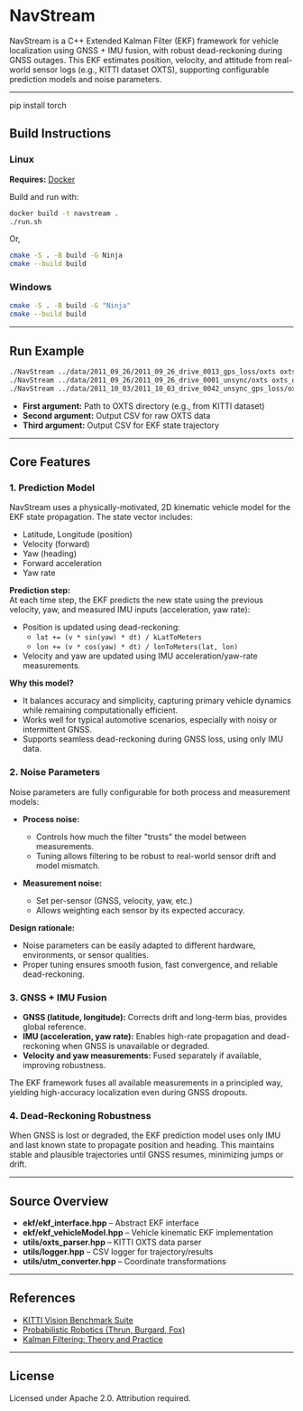 # NavStream

NavStream is a C++ Extended Kalman Filter (EKF) framework for vehicle localization using GNSS + IMU fusion, with robust dead-reckoning during GNSS outages. This EKF estimates position, velocity, and attitude from real-world sensor logs (e.g., KITTI dataset OXTS), supporting configurable prediction models and noise parameters.

---



pip install torch


## Build Instructions

### **Linux**

**Requires:** [Docker](https://docs.docker.com/get-docker/)

Build and run with:
```sh
docker build -t navstream .
./run.sh
```
Or,

```sh
cmake -S . -B build -G Ninja
cmake --build build
```

### **Windows**

```sh
cmake -S . -B build -G "Ninja"
cmake --build build
```

---

## Run Example

```sh
./NavStream ../data/2011_09_26/2011_09_26_drive_0013_gps_loss/oxts oxts_out.csv ekf_out.csv
./NavStream ../data/2011_09_26/2011_09_26_drive_0001_unsync/oxts oxts_out.csv ekf_out.csv
./NavStream ../data/2011_10_03/2011_10_03_drive_0042_unsync_gps_loss/oxts oxts_out.csv ekf_out.csv
```

- **First argument:** Path to OXTS directory (e.g., from KITTI dataset)
- **Second argument:** Output CSV for raw OXTS data
- **Third argument:** Output CSV for EKF state trajectory

---

## Core Features

### 1. Prediction Model

NavStream uses a physically-motivated, 2D kinematic vehicle model for the EKF state propagation. The state vector includes:

- Latitude, Longitude (position)
- Velocity (forward)
- Yaw (heading)
- Forward acceleration
- Yaw rate

**Prediction step:**  
At each time step, the EKF predicts the new state using the previous velocity, yaw, and measured IMU inputs (acceleration, yaw rate):

- Position is updated using dead-reckoning:  
  - `lat += (v * sin(yaw) * dt) / kLatToMeters`
  - `lon += (v * cos(yaw) * dt) / lonToMeters(lat, lon)`
- Velocity and yaw are updated using IMU acceleration/yaw-rate measurements.

**Why this model?**  
- It balances accuracy and simplicity, capturing primary vehicle dynamics while remaining computationally efficient.
- Works well for typical automotive scenarios, especially with noisy or intermittent GNSS.
- Supports seamless dead-reckoning during GNSS loss, using only IMU data.

### 2. Noise Parameters

Noise parameters are fully configurable for both process and measurement models:

- **Process noise:**  
  - Controls how much the filter "trusts" the model between measurements.
  - Tuning allows filtering to be robust to real-world sensor drift and model mismatch.

- **Measurement noise:**  
  - Set per-sensor (GNSS, velocity, yaw, etc.)
  - Allows weighting each sensor by its expected accuracy.

**Design rationale:**  
- Noise parameters can be easily adapted to different hardware, environments, or sensor qualities.
- Proper tuning ensures smooth fusion, fast convergence, and reliable dead-reckoning.

### 3. GNSS + IMU Fusion

- **GNSS (latitude, longitude):** Corrects drift and long-term bias, provides global reference.
- **IMU (acceleration, yaw rate):** Enables high-rate propagation and dead-reckoning when GNSS is unavailable or degraded.
- **Velocity and yaw measurements:** Fused separately if available, improving robustness.

The EKF framework fuses all available measurements in a principled way, yielding high-accuracy localization even during GNSS dropouts.

### 4. Dead-Reckoning Robustness

When GNSS is lost or degraded, the EKF prediction model uses only IMU and last known state to propagate position and heading. This maintains stable and plausible trajectories until GNSS resumes, minimizing jumps or drift.

---

## Source Overview

- **ekf/ekf_interface.hpp** – Abstract EKF interface
- **ekf/ekf_vehicleModel.hpp** – Vehicle kinematic EKF implementation
- **utils/oxts_parser.hpp** – KITTI OXTS data parser
- **utils/logger.hpp** – CSV logger for trajectory/results
- **utils/utm_converter.hpp** – Coordinate transformations

---

## References

- [KITTI Vision Benchmark Suite](http://www.cvlibs.net/datasets/kitti/)
- [Probabilistic Robotics (Thrun, Burgard, Fox)](https://probabilistic-robotics.org/)
- [Kalman Filtering: Theory and Practice](https://en.wikipedia.org/wiki/Kalman_filter)

---

## License

Licensed under Apache 2.0. Attribution required.
